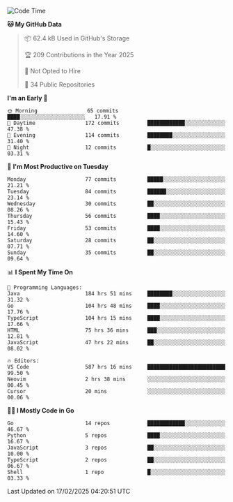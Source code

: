 <!--START_SECTION:thansetan-waka-->
![Code Time](http://img.shields.io/badge/Code%20Time-593%20hrs%206%20mins-blue)

**🐱 My GitHub Data** 

> 📦 62.4 kB Used in GitHub's Storage 
 > 
> 🏆 209 Contributions in the Year 2025
 > 
> 🚫 Not Opted to Hire
 > 
> 📜 34 Public Repositories 
 > 

**I'm an Early 🐤** 

```text
🌞 Morning                65 commits          ████░░░░░░░░░░░░░░░░░░░░░   17.91 % 
🌆 Daytime                172 commits         ████████████░░░░░░░░░░░░░   47.38 % 
🌃 Evening                114 commits         ████████░░░░░░░░░░░░░░░░░   31.40 % 
🌙 Night                  12 commits          █░░░░░░░░░░░░░░░░░░░░░░░░   03.31 % 
```

📅 **I'm Most Productive on Tuesday** 

```text
Monday                   77 commits          █████░░░░░░░░░░░░░░░░░░░░   21.21 % 
Tuesday                  84 commits          ██████░░░░░░░░░░░░░░░░░░░   23.14 % 
Wednesday                30 commits          ██░░░░░░░░░░░░░░░░░░░░░░░   08.26 % 
Thursday                 56 commits          ████░░░░░░░░░░░░░░░░░░░░░   15.43 % 
Friday                   53 commits          ████░░░░░░░░░░░░░░░░░░░░░   14.60 % 
Saturday                 28 commits          ██░░░░░░░░░░░░░░░░░░░░░░░   07.71 % 
Sunday                   35 commits          ██░░░░░░░░░░░░░░░░░░░░░░░   09.64 % 
```

📊 **I Spent My Time On** 

```text
💬 Programming Languages: 
Java                     184 hrs 51 mins     ████████░░░░░░░░░░░░░░░░░   31.32 % 
Go                       104 hrs 48 mins     ████░░░░░░░░░░░░░░░░░░░░░   17.76 % 
TypeScript               104 hrs 15 mins     ████░░░░░░░░░░░░░░░░░░░░░   17.66 % 
HTML                     75 hrs 36 mins      ███░░░░░░░░░░░░░░░░░░░░░░   12.81 % 
JavaScript               47 hrs 22 mins      ██░░░░░░░░░░░░░░░░░░░░░░░   08.02 % 

🔥 Editors: 
VS Code                  587 hrs 16 mins     █████████████████████████   99.50 % 
Neovim                   2 hrs 38 mins       ░░░░░░░░░░░░░░░░░░░░░░░░░   00.45 % 
Cursor                   20 mins             ░░░░░░░░░░░░░░░░░░░░░░░░░   00.06 % 
```

**🧑‍💻 I Mostly Code in Go** 

```text
Go                       14 repos            ████████████░░░░░░░░░░░░░   46.67 % 
Python                   5 repos             ████░░░░░░░░░░░░░░░░░░░░░   16.67 % 
JavaScript               3 repos             ██░░░░░░░░░░░░░░░░░░░░░░░   10.00 % 
TypeScript               2 repos             ██░░░░░░░░░░░░░░░░░░░░░░░   06.67 % 
Shell                    1 repo              █░░░░░░░░░░░░░░░░░░░░░░░░   03.33 % 
```

Last Updated on 17/02/2025 04:20:51 UTC
<!--END_SECTION:thansetan-waka-->